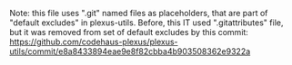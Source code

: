 Note: this file uses ".git" named files as placeholders, that are part of "default excludes" in plexus-utils.
Before, this IT used ".gitattributes" file, but it was removed from set of default excludes by this
commit: https://github.com/codehaus-plexus/plexus-utils/commit/e8a8433894eae9e8f82cbba4b903508362e9322a
